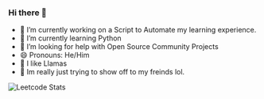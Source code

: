 ### Hi there 👋

<!--
**TheLlamainator/TheLlamainator** is a ✨ _special_ ✨ repository because its `README.md` (this file) appears on your GitHub profile.

Here are some ideas to get you started:

- 🔭 I’m currently working on a Script to Automate my learning experience.
- 🌱 I’m currently learning Python
- 🤔 I’m looking for help with Open Source Community Projects
- 😄 Pronouns: He/Him
-->
- 🔭 I’m currently working on a Script to Automate my learning experience.
- 🌱 I’m currently learning Python
- 🤔 I’m looking for help with Open Source Community Projects
- 😄 Pronouns: He/Him
- 🦙 I like Llamas
- 🌴 Im really just trying to show off to my freinds lol.

![Leetcode Stats]([https://leetcard.jacoblin.cool/JacobLinCool](https://leetcard.jacoblin.cool/TheLlamainator?theme=unicorn&font=Itim)https://leetcard.jacoblin.cool/TheLlamainator?theme=unicorn&font=Itim)
